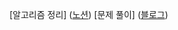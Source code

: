 [알고리즘 정리] ([노션](https://tangy-tibia-f80.notion.site/113e1675718980108599ef3053247119?pvs=4))
[문제 풀이] ([블로그](https://hardworking-sloth.tistory.com/))





